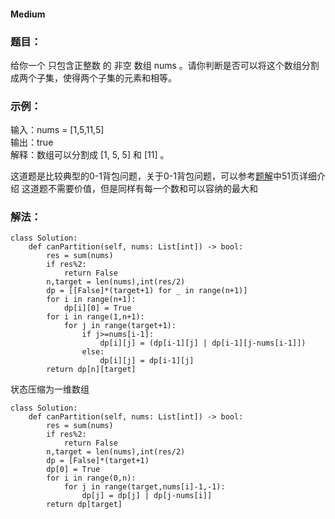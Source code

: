 #### Medium

### 题目：
给你一个 只包含正整数 的 非空 数组 nums 。请你判断是否可以将这个数组分割成两个子集，使得两个子集的元素和相等。

### 示例：
输入：nums = [1,5,11,5]    
输出：true     
解释：数组可以分割成 [1, 5, 5] 和 [11] 。     

这道题是比较典型的0-1背包问题，关于0-1背包问题，可以参考[题解](https://github.com/54wb/LeetCode-exercise/blob/main/%E8%B0%B7%E6%AD%8C%E9%AB%98%E7%95%85Leetcode%E5%88%B7%E9%A2%98%E7%AC%94%E8%AE%B0.pdf)中51页详细介绍
这道题不需要价值，但是同样有每一个数和可以容纳的最大和

### 解法：
```
class Solution:
    def canPartition(self, nums: List[int]) -> bool:
        res = sum(nums)
        if res%2:
            return False
        n,target = len(nums),int(res/2)
        dp = [[False]*(target+1) for _ in range(n+1)]
        for i in range(n+1):
            dp[i][0] = True
        for i in range(1,n+1):
            for j in range(target+1):
                if j>=nums[i-1]:
                    dp[i][j] = (dp[i-1][j] | dp[i-1][j-nums[i-1]])
                else:
                    dp[i][j] = dp[i-1][j]
        return dp[n][target]
```
状态压缩为一维数组
```
class Solution:
    def canPartition(self, nums: List[int]) -> bool:
        res = sum(nums)
        if res%2:
            return False
        n,target = len(nums),int(res/2)
        dp = [False]*(target+1)
        dp[0] = True
        for i in range(0,n):
            for j in range(target,nums[i]-1,-1):
                dp[j] = dp[j] | dp[j-nums[i]]
        return dp[target]
```

